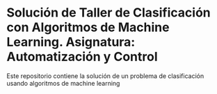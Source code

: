 # Solución de Taller de Clasificación con Algoritmos de Machine Learning. Asignatura: Automatización y Control
Este repositorio contiene la solución de un problema de clasificación usando algoritmos de machine learning
